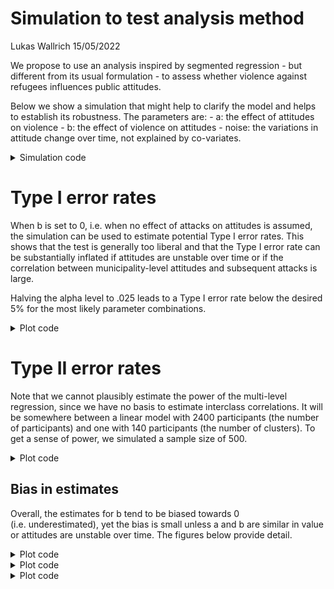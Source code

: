 Simulation to test analysis method
================
Lukas Wallrich
15/05/2022

We propose to use an analysis inspired by segmented regression - but
different from its usual formulation - to assess whether violence
against refugees influences public attitudes.

Below we show a simulation that might help to clarify the model and
helps to establish its robustness. The parameters are: - a: the effect
of attitudes on violence - b: the effect of violence on attitudes -
noise: the variations in attitude change over time, not explained by
co-variates.

<details>
<summary>
Simulation code
</summary>

``` r
if (!require(pacman)) install.packages("pacman")
```

    ## Loading required package: pacman

``` r
pacman::p_load(faux, purrr, ggplot2, dplyr, furrr)
```

``` r
if (!require(pacman)) install.packages("pacman")
```

    ## Loading required package: pacman

``` r
pacman::p_load(faux, purrr, ggplot2, dplyr, furrr)
set.seed(12345)

# Set possible parameter values
params <- expand.grid(list(
  a = c(0, .05, .1, .15, .2, .25, .3),
  b = c(-.3, -.2, -.1, 0, .1, .2, .3),
  noise = c(.3, .5, .7, .9)
))


# Simulate datasets and estimate b, following approach in article

simulate <- function(a, b, noise, runs = 100, N = 500) {
  diffs <- vector("numeric", runs)
  ps <- vector("numeric", runs)
  att_cors <- vector("numeric", runs)

  for (i in 1:runs) {
    data <- rnorm_multi(N, 2, 0, 1, a, varnames = c("AT1", "VT1"))

    data$AT2 <- c(scale(data$AT1 + b * data$VT1 + noise * rnorm(N)))

    data$VT2 <- rnorm_pre(data$AT2, r = a)

    mod <- lm(AT2 ~ VT1 + VT2, data)

    att_cors[i] <- cor(data$AT1, data$AT2)
    diffs[i] <- mod %>%
      coef() %>%
      {
        .[2] - .[3]
      }

    ps[i] <- car::linearHypothesis(mod, "VT1 = VT2")$`Pr(>F)`[2]
  }

  data.frame(a = a, b = b, noise = noise, diff = diffs, p = ps, att_cor = att_cors)
}

permutations <- nrow(params)


library(magrittr)
```

    ## Warning: package 'magrittr' was built under R version 4.1.3

    ## 
    ## Attaching package: 'magrittr'

    ## The following object is masked from 'package:purrr':
    ## 
    ##     set_names

``` r
plan(multisession, workers = 6)

i <- 0
sim_results_null <- params %>%
  filter(b == 0) %T>%
  {
    permutations <<- nrow(.)
  } %>%
  future_pmap_dfr(.options = future_options(seed = TRUE), function(...) {
    x <- data.frame(...)
    if (interactive()) {
      i <<- i + 1
      print(i / permutations)
    }
    simulate(x$a, x$b, x$noise, runs = 5000, N = 1000)
  })
```

    ## Warning: `future_options()` was deprecated in furrr 0.2.0.
    ## Please use `furrr_options()` instead.
    ## This warning is displayed once every 8 hours.
    ## Call `lifecycle::last_lifecycle_warnings()` to see where this warning was generated.

``` r
i <- 0
sim_results_not_null <- params %>%
  filter(b != 0) %T>%
  {
    permutations <<- nrow(.)
  } %>%
  future_pmap_dfr(.options = future_options(seed = TRUE), function(...) {
    x <- data.frame(...)
    if (interactive()) {
      i <<- i + 1
      print(i / permutations)
    }
    simulate(x$a, x$b, x$noise, runs = 5000, N = 1000)
  })
```

</details>

# Type I error rates

When b is set to 0, i.e. when no effect of attacks on attitudes is
assumed, the simulation can be used to estimate potential Type I error
rates. This shows that the test is generally too liberal and that the
Type I error rate can be substantially inflated if attitudes are
unstable over time or if the correlation between municipality-level
attitudes and subsequent attacks is large.

Halving the alpha level to .025 leads to a Type I error rate below the
desired 5% for the most likely parameter combinations.

<details>
<summary>
Plot code
</summary>

``` r
p <- sim_results_null %>%
  mutate(att_cor = round(att_cor / 5, 2) * 5) %>%
  group_by(a, b, att_cor) %>%
  filter(n() > 100) %>%
  summarise(sig_share = mean(p < .025), below_alpha = sig_share < .05) %>%
  filter(b == 0) %>%
  ggplot(aes(x = a, y = att_cor, fill = sig_share * 100, col = below_alpha)) +
  geom_tile(
    lwd = 1.5,
    linetype = 1
  ) +
  scale_fill_gradient(low = "green", high = "red") +
  labs(
    title = "Simulation of Type I error rates", subtitle = "with alpha = .025", fill = "Type I error rate (%)",
    col = " ... below 5%?", y = "Correlation between attitudes over time"
  )
```

    ## `summarise()` has grouped output by 'a', 'b'. You can override using the
    ## `.groups` argument.

</details>

# Type II error rates

Note that we cannot plausibly estimate the power of the multi-level
regression, since we have no basis to estimate interclass correlations.
It will be somewhere between a linear model with 2400 participants (the
number of participants) and one with 140 participants (the number of
clusters). To get a sense of power, we simulated a sample size of 500.

<details>
<summary>
Plot code
</summary>

``` r
p <- sim_results_not_null %>%
  mutate(att_cor = round(att_cor / 5, 2) * 5) %>%
  group_by(a, b, att_cor) %>%
  filter(n() > 100) %>%
  summarise(type_2 = mean(p > .025), above_20 = type_2 < .20) %>%
  filter(!b == 0) %>%
  ggplot(aes(x = a, y = att_cor, fill = type_2 * 100, col = above_20)) +
  geom_tile(
    lwd = 1.5,
    linetype = 1
  ) +
  scale_fill_gradient(low = "green", high = "red") +
  labs(
    title = "Simulation of Type II error rates", subtitle = "with alpha = .025", fill = "Type II error rate (%)",
    col = " ... below 20%?", y = "Correlation between attitudes over time"
  ) +
  facet_wrap(vars(b))
```

    ## `summarise()` has grouped output by 'a', 'b'. You can override using the
    ## `.groups` argument.

</details>

## Bias in estimates

Overall, the estimates for b tend to be biased towards 0
(i.e. underestimated), yet the bias is small unless a and b are similar
in value or attitudes are unstable over time. The figures below provide
detail.
<details>
<summary>
Plot code
</summary>

``` r
estimates_summarised <- sim_results_not_null %>%
  mutate(att_cor = round(att_cor / 5, 2) * 5) %>%
  group_by(a = factor(a), b, att_cor) %>%
  filter(n() > 100) %>%
  summarise(est = mean(diff), .groups = "drop")

p <- estimates_summarised %>%
  ggplot(aes(x = att_cor, y = est, fill = a)) +
  geom_col(position = position_dodge()) +
  facet_wrap(vars(b)) +
  geom_hline(aes(yintercept = b)) +
  labs(title = "Estimates for b under different conditions", 
       subtitle = "Actual value of b is shown in panel title and black line", 
       x = "Correlation between attitudes over time", y = "Estimate for b")
```

</details>
<details>
<summary>
Plot code
</summary>

``` r
p <- estimates_summarised %>%
  group_by(a, b) %>%
  summarise(est = mean(est), .groups = "drop") %>%
  mutate(bias = est / b - 1) %>%
  ggplot(aes(x = a, y = b, fill = bias * 100)) +
  geom_tile(lwd = 1.5, linetype = 1) +
  scale_fill_gradient2(low = "pink", mid = "green", high = "red") +
  labs(title = "Bias in estimates for b depending on a", subtitle = "Averaged over all correlations between attitudes over time", 
       x = "a", y = "b", fill = "Bias in %", 
       caption = "Positive bias (orange) indicates that b is overestimated, \n while negative bias (pink) indicates that it is underestimated")
```

</details>
<details>
<summary>
Plot code
</summary>

``` r
p <- estimates_summarised %>%
  group_by(b, att_cor) %>%
  summarise(est = mean(est), .groups = "drop") %>%
  mutate(bias = est / b - 1) %>%
  ggplot(aes(x = att_cor, y = b, fill = bias * 100)) +
  geom_tile(lwd = 1.5, linetype = 1) +
  scale_fill_gradient2(low = "pink", mid = "green", high = "red") +
  labs(title = "Bias in estimates for b depending on a", subtitle = "Averaged over all values for a", 
       x = "Correlation between attitudes over time", y = "b", fill = "Bias in %", 
       caption = "Positive bias (orange) indicates that b is overestimated, \n while negative bias (pink) indicates that it is underestimated")
```

</details>
